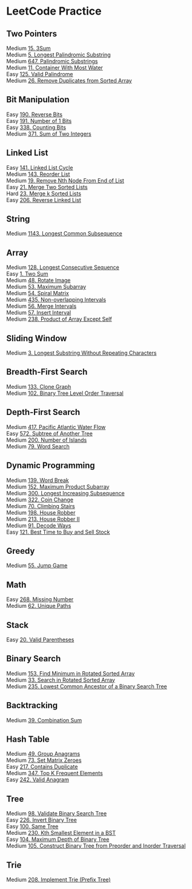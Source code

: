 # LeetCode Practice

## Two Pointers
  Medium [15. 3Sum](https://leetcode.com/problems/3sum/?envType=problem-list-v2&envId=oizxjoit)  
  Medium [5. Longest Palindromic Substring](https://leetcode.com/problems/longest-palindromic-substring/?envType=problem-list-v2&envId=oizxjoit)  
  Medium [647. Palindromic Substrings](https://leetcode.com/problems/palindromic-substrings/?envType=problem-list-v2&envId=oizxjoit)  
  Medium [11. Container With Most Water](https://leetcode.com/problems/container-with-most-water/?envType=problem-list-v2&envId=oizxjoit)  
  Easy [125. Valid Palindrome](https://leetcode.com/problems/valid-palindrome/?envType=problem-list-v2&envId=oizxjoit)  
  Medium [26. Remove Duplicates from Sorted Array](https://leetcode.com/problems/remove-duplicates-from-sorted-array/description/)  

## Bit Manipulation
  Easy [190. Reverse Bits](https://leetcode.com/problems/reverse-bits/description/?envType=problem-list-v2&envId=oizxjoit)  
  Easy [191. Number of 1 Bits](https://leetcode.com/problems/number-of-1-bits/?envType=problem-list-v2&envId=oizxjoit)  
  Easy [338. Counting Bits](https://leetcode.com/problems/counting-bits/?envType=problem-list-v2&envId=oizxjoit)  
  Medium [371. Sum of Two Integers](https://leetcode.com/problems/sum-of-two-integers/description/?envType=problem-list-v2&envId=oizxjoit)  

## Linked List
  Easy [141. Linked List Cycle](https://leetcode.com/problems/linked-list-cycle/?envType=problem-list-v2&envId=oizxjoit)  
  Medium [143. Reorder List](https://leetcode.com/problems/reorder-list/?envType=problem-list-v2&envId=oizxjoit)  
  Medium [19. Remove Nth Node From End of List](https://leetcode.com/problems/remove-nth-node-from-end-of-list/?envType=problem-list-v2&envId=oizxjoit)  
  Easy [21. Merge Two Sorted Lists](https://leetcode.com/problems/merge-two-sorted-lists/description/?envType=problem-list-v2&envId=oizxjoit)  
  Hard [23. Merge k Sorted Lists](https://leetcode.com/problems/merge-k-sorted-lists/description/?envType=problem-list-v2&envId=oizxjoit)  
  Easy [206. Reverse Linked List](https://leetcode.com/problems/reverse-linked-list/?envType=problem-list-v2&envId=oizxjoit)  

## String
  Medium [1143. Longest Common Subsequence](https://leetcode.com/problems/longest-common-subsequence/submissions/1189739132/?envType=problem-list-v2&envId=oizxjoit)  

## Array
  Medium [128. Longest Consecutive Sequence](https://leetcode.com/problems/longest-consecutive-sequence/description/?envType=problem-list-v2&envId=oizxjoit)  
  Easy [1. Two Sum](https://leetcode.com/problems/two-sum/description/?envType=problem-list-v2&envId=oizxjoit)  
  Medium [48. Rotate Image](https://leetcode.com/problems/rotate-image/description/?envType=problem-list-v2&envId=oizxjoit)  
  Medium [53. Maximum Subarray](https://leetcode.com/problems/maximum-subarray/description/?envType=problem-list-v2&envId=oizxjoit)  
  Medium [54. Spiral Matrix](https://leetcode.com/problems/spiral-matrix/description/?envType=problem-list-v2&envId=oizxjoit)  
  Medium [435. Non-overlapping Intervals](https://leetcode.com/problems/non-overlapping-intervals/description/?envType=problem-list-v2&envId=oizxjoit)  
  Medium [56. Merge Intervals](https://leetcode.com/problems/merge-intervals/description/?envType=problem-list-v2&envId=oizxjoit)  
  Medium [57. Insert Interval](https://leetcode.com/problems/insert-interval/description/?envType=problem-list-v2&envId=oizxjoit)  
  Medium [238. Product of Array Except Self](https://leetcode.com/problems/product-of-array-except-self/description/?envType=problem-list-v2&envId=oizxjoit)  

## Sliding Window
  Medium [3. Longest Substring Without Repeating Characters](https://leetcode.com/problems/longest-substring-without-repeating-characters/description/?envType=problem-list-v2&envId=oizxjoit)  

## Breadth-First Search
  Medium [133. Clone Graph](https://leetcode.com/problems/clone-graph/description/?envType=problem-list-v2&envId=oizxjoit)  
  Medium [102. Binary Tree Level Order Traversal](https://leetcode.com/problems/binary-tree-level-order-traversal/submissions/1036459804/?envType=problem-list-v2&envId=oizxjoit)

## Depth-First Search
  Medium [417. Pacific Atlantic Water Flow](https://leetcode.com/problems/pacific-atlantic-water-flow/?envType=problem-list-v2&envId=oizxjoit)  
  Easy [572. Subtree of Another Tree](https://leetcode.com/problems/subtree-of-another-tree/description/?envType=problem-list-v2&envId=oizxjoit)  
  Medium [200. Number of Islands](https://leetcode.com/problems/number-of-islands/description/?envType=problem-list-v2&envId=oizxjoit)  
  Medium [79. Word Search](https://leetcode.com/problems/word-search/description/?envType=problem-list-v2&envId=oizxjoit)  

## Dynamic Programming
  Medium [139. Word Break](https://leetcode.com/problems/word-break/description/?envType=problem-list-v2&envId=oizxjoit)  
  Medium [152. Maximum Product Subarray](https://leetcode.com/problems/maximum-product-subarray/description/?envType=problem-list-v2&envId=oizxjoit)  
  Medium [300. Longest Increasing Subsequence](https://leetcode.com/problems/longest-increasing-subsequence/description/?envType=problem-list-v2&envId=oizxjoit)  
  Medium [322. Coin Change](https://leetcode.com/problems/coin-change/description/?envType=problem-list-v2&envId=oizxjoit)  
  Medium [70. Climbing Stairs](https://leetcode.com/problems/climbing-stairs/description/?envType=problem-list-v2&envId=oizxjoit)  
  Medium [198. House Robber](https://leetcode.com/problems/house-robber/?envType=problem-list-v2&envId=oizxjoit)  
  Medium [213. House Robber II](https://leetcode.com/problems/house-robber-ii/description/?envType=problem-list-v2&envId=oizxjoit)  
  Medium [91. Decode Ways](https://leetcode.com/problems/decode-ways/submissions/1127815992/?envType=problem-list-v2&envId=oizxjoit)  
  Easy [121. Best Time to Buy and Sell Stock](https://leetcode.com/problems/best-time-to-buy-and-sell-stock/?envType=problem-list-v2&envId=oizxjoit)  

## Greedy
  Medium [55. Jump Game](https://leetcode.com/problems/jump-game/description/?envType=problem-list-v2&envId=oizxjoit)

## Math
  Easy [268. Missing Number](https://leetcode.com/problems/missing-number/description/?envType=problem-list-v2&envId=oizxjoit)  
  Medium [62. Unique Paths](https://leetcode.com/problems/unique-paths/description/?envType=problem-list-v2&envId=oizxjoit)  

## Stack
  Easy [20. Valid Parentheses](https://leetcode.com/problems/valid-parentheses/description/?envType=problem-list-v2&envId=oizxjoit)  

## Binary Search
  Medium [153. Find Minimum in Rotated Sorted Array](https://leetcode.com/problems/find-minimum-in-rotated-sorted-array/description/?envType=problem-list-v2&envId=oizxjoit)  
  Medium [33. Search in Rotated Sorted Array](https://leetcode.com/problems/search-in-rotated-sorted-array/description/?envType=problem-list-v2&envId=oizxjoit)  
  Medium [235. Lowest Common Ancestor of a Binary Search Tree](https://leetcode.com/problems/lowest-common-ancestor-of-a-binary-search-tree/?envType=problem-list-v2&envId=oizxjoit)  

## Backtracking
  Medium [39. Combination Sum](https://leetcode.com/problems/combination-sum/description/?envType=problem-list-v2&envId=oizxjoit)  

## Hash Table
  Medium [49. Group Anagrams](https://leetcode.com/problems/group-anagrams/description/?envType=problem-list-v2&envId=oizxjoit)  
  Medium [73. Set Matrix Zeroes](https://leetcode.com/problems/set-matrix-zeroes/description/?envType=problem-list-v2&envId=oizxjoit)  
  Easy [217. Contains Duplicate](https://leetcode.com/problems/contains-duplicate/submissions/1073054831/?envType=problem-list-v2&envId=oizxjoit)  
  Medium [347. Top K Frequent Elements](https://leetcode.com/problems/top-k-frequent-elements/description/?envType=problem-list-v2&envId=oizxjoit)  
  Easy [242. Valid Anagram](https://leetcode.com/problems/valid-anagram/?envType=problem-list-v2&envId=oizxjoit)  

## Tree
  Medium [98. Validate Binary Search Tree](https://leetcode.com/problems/validate-binary-search-tree/?envType=problem-list-v2&envId=oizxjoit)  
  Easy [226. Invert Binary Tree](https://leetcode.com/problems/invert-binary-tree/?envType=problem-list-v2&envId=oizxjoit)  
  Easy [100. Same Tree](https://leetcode.com/problems/same-tree/?envType=problem-list-v2&envId=oizxjoit)  
  Medium [230. Kth Smallest Element in a BST](https://leetcode.com/problems/kth-smallest-element-in-a-bst/description/?envType=problem-list-v2&envId=oizxjoit)  
  Easy [104. Maximum Depth of Binary Tree](https://leetcode.com/problems/maximum-depth-of-binary-tree/?envType=problem-list-v2&envId=oizxjoit)  
  Medium [105. Construct Binary Tree from Preorder and Inorder Traversal](https://leetcode.com/problems/construct-binary-tree-from-preorder-and-inorder-traversal/?envType=problem-list-v2&envId=oizxjoit)  

## Trie
  Medium [208. Implement Trie (Prefix Tree)](https://leetcode.com/problems/implement-trie-prefix-tree/description/?envType=problem-list-v2&envId=oizxjoit)  
